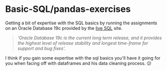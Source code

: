 # Basic-SQL/pandas-exercises

Getting a bit of expertise with the SQL basics by running the assignments on an Oracle Database 19c provided by the [live SQL](https://livesql.oracle.com/apex/f?p=590:1000) site. 

> *'Oracle Database 19c is the current long term release, and it provides the highest level of release stability and longest time-frame for support and bug fixes'.* 

I think if you gain some expertise with the sql basics you'll have it going for you when facing off with dataframes and his data cleaning process. 😕
